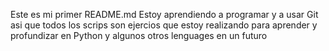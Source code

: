 Este es mi primer README.md 
Estoy aprendiendo a programar y a usar Git asi que todos los scrips son ejercios que estoy realizando para aprender y profundizar en Python y algunos otros lenguages en un futuro
